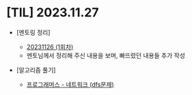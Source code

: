 # [TIL] 2023.11.27

* [멘토링 정리]
  * [20231126 (1회차)](../Mentoring/20231126.md)
  * 멘토님께서 정리해 주신 내용을 보며, 빠뜨렸던 내용들 추가 작성
 
* [알고리즘 풀기]
  * [프로그래머스 - 네트워크 (dfs문제)](https://github.com/elephant97/PROGRAMMERS/blob/5c2e7eb025e87dbcd07516049e8aefa3e41c93ed/Java/Level%203/%EB%84%A4%ED%8A%B8%EC%9B%8C%ED%81%AC.java)
   
 
